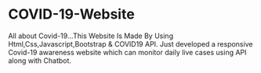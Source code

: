 # COVID-19-Website
All about Covid-19...This Website Is Made By Using Html,Css,Javascript,Bootstrap & COVID19 API.
Just developed a responsive Covid-19 awareness website which can monitor daily live cases using API along with Chatbot.
